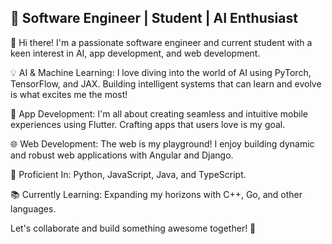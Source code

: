 ## 🚀 Software Engineer | Student | AI Enthusiast

👋 Hi there! I'm a passionate software engineer and current student with a keen interest in AI, app development, and web development.


💡 AI & Machine Learning: I love diving into the world of AI using PyTorch, TensorFlow, and JAX. Building intelligent systems that can learn and evolve is what excites me the most!


📱 App Development: I'm all about creating seamless and intuitive mobile experiences using Flutter. Crafting apps that users love is my goal.


🌐 Web Development: The web is my playground! I enjoy building dynamic and robust web applications with Angular and Django.


🔧 Proficient In: Python, JavaScript, Java, and TypeScript.


📚 Currently Learning: Expanding my horizons with C++, Go, and other languages.


Let's collaborate and build something awesome together! 🌟

